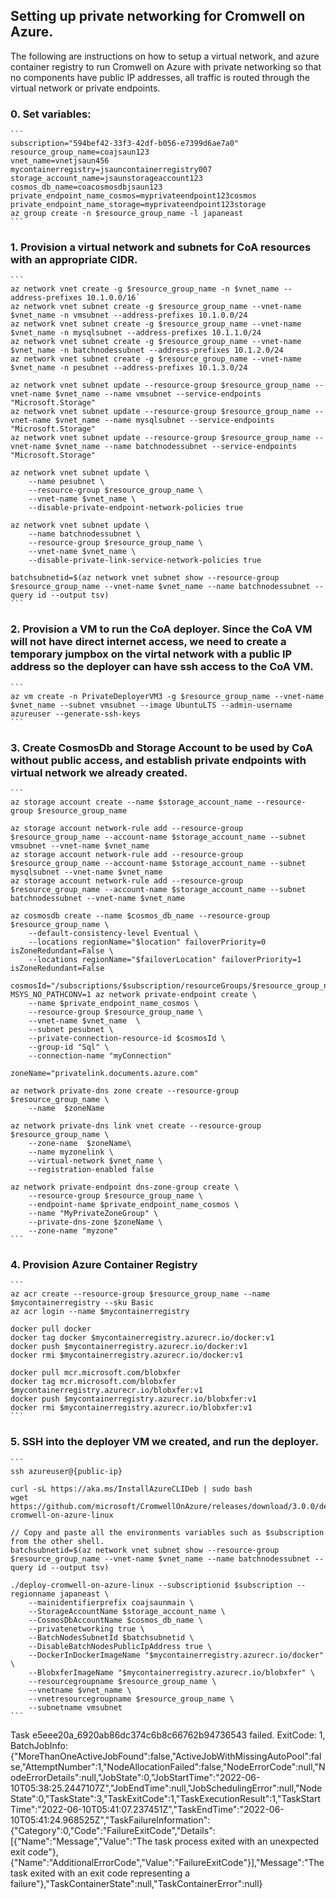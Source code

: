 ## Setting up private networking for Cromwell on Azure.

The following are instructions on how to setup a virtual network, and azure container registry to run Cromwell on Azure with private networking so that no components have public IP addresses, all traffic is routed through the virtual network or private endpoints. 


### 0. Set variables:

    ```
    subscription="594bef42-33f3-42df-b056-e7399d6ae7a0"
    resource_group_name=coajsaun123
    vnet_name=vnetjsaun456
    mycontainerregistry=jsauncontainerregistry007
    storage_account_name=jsaunstorageaccount123
    cosmos_db_name=coacosmosdbjsaun123
    private_endpoint_name_cosmos=myprivateendpoint123cosmos
    private_endpoint_name_storage=myprivateendpoint123storage
    az group create -n $resource_group_name -l japaneast
    ```

### 1. Provision a virtual network and subnets for CoA resources with an appropriate CIDR. 

    ```
    az network vnet create -g $resource_group_name -n $vnet_name --address-prefixes 10.1.0.0/16`
    az network vnet subnet create -g $resource_group_name --vnet-name $vnet_name -n vmsubnet --address-prefixes 10.1.0.0/24
    az network vnet subnet create -g $resource_group_name --vnet-name $vnet_name -n mysqlsubnet --address-prefixes 10.1.1.0/24
    az network vnet subnet create -g $resource_group_name --vnet-name $vnet_name -n batchnodessubnet --address-prefixes 10.1.2.0/24
    az network vnet subnet create -g $resource_group_name --vnet-name $vnet_name -n pesubnet --address-prefixes 10.1.3.0/24

    az network vnet subnet update --resource-group $resource_group_name --vnet-name $vnet_name --name vmsubnet --service-endpoints "Microsoft.Storage"
    az network vnet subnet update --resource-group $resource_group_name --vnet-name $vnet_name --name mysqlsubnet --service-endpoints "Microsoft.Storage"
    az network vnet subnet update --resource-group $resource_group_name --vnet-name $vnet_name --name batchnodessubnet --service-endpoints "Microsoft.Storage"

    az network vnet subnet update \
        --name pesubnet \
        --resource-group $resource_group_name \
        --vnet-name $vnet_name \
        --disable-private-endpoint-network-policies true

    az network vnet subnet update \
        --name batchnodessubnet \
        --resource-group $resource_group_name \
        --vnet-name $vnet_name \
        --disable-private-link-service-network-policies true

    batchsubnetid=$(az network vnet subnet show --resource-group $resource_group_name --vnet-name $vnet_name --name batchnodessubnet --query id --output tsv)
    ```

### 2. Provision a VM to run the CoA deployer. Since the CoA VM will not have direct internet access, we need to create a temporary jumpbox on the virtal network with a public IP address so the deployer can have ssh access to the CoA VM.

    ```
    az vm create -n PrivateDeployerVM3 -g $resource_group_name --vnet-name $vnet_name --subnet vmsubnet --image UbuntuLTS --admin-username azureuser --generate-ssh-keys
    ```

### 3. Create CosmosDb and Storage Account to be used by CoA without public access, and establish private endpoints with virtual network we already created.
    ```
    az storage account create --name $storage_account_name --resource-group $resource_group_name

    az storage account network-rule add --resource-group $resource_group_name --account-name $storage_account_name --subnet vmsubnet --vnet-name $vnet_name
    az storage account network-rule add --resource-group $resource_group_name --account-name $storage_account_name --subnet mysqlsubnet --vnet-name $vnet_name
    az storage account network-rule add --resource-group $resource_group_name --account-name $storage_account_name --subnet batchnodessubnet --vnet-name $vnet_name

    az cosmosdb create --name $cosmos_db_name --resource-group $resource_group_name \
        --default-consistency-level Eventual \
        --locations regionName="$location" failoverPriority=0 isZoneRedundant=False \
        --locations regionName="$failoverLocation" failoverPriority=1 isZoneRedundant=False

    cosmosId="/subscriptions/$subscription/resourceGroups/$resource_group_name/providers/Microsoft.DocumentDB/databaseAccounts/$cosmos_db_name"
    MSYS_NO_PATHCONV=1 az network private-endpoint create \
        --name $private_endpoint_name_cosmos \
        --resource-group $resource_group_name \
        --vnet-name $vnet_name  \
        --subnet pesubnet \
        --private-connection-resource-id $cosmosId \
        --group-id "Sql" \
        --connection-name "myConnection"

    zoneName="privatelink.documents.azure.com"

    az network private-dns zone create --resource-group $resource_group_name \
        --name  $zoneName

    az network private-dns link vnet create --resource-group $resource_group_name \
        --zone-name  $zoneName\
        --name myzonelink \
        --virtual-network $vnet_name \
        --registration-enabled false 

    az network private-endpoint dns-zone-group create \
        --resource-group $resource_group_name \
        --endpoint-name $private_endpoint_name_cosmos \
        --name "MyPrivateZoneGroup" \
        --private-dns-zone $zoneName \
        --zone-name "myzone" 
    ```

### 4. Provision Azure Container Registry

    ```
    az acr create --resource-group $resource_group_name --name $mycontainerregistry --sku Basic
    az acr login --name $mycontainerregistry

    docker pull docker
    docker tag docker $mycontainerregistry.azurecr.io/docker:v1
    docker push $mycontainerregistry.azurecr.io/docker:v1
    docker rmi $mycontainerregistry.azurecr.io/docker:v1

    docker pull mcr.microsoft.com/blobxfer
    docker tag mcr.microsoft.com/blobxfer $mycontainerregistry.azurecr.io/blobxfer:v1
    docker push $mycontainerregistry.azurecr.io/blobxfer:v1
    docker rmi $mycontainerregistry.azurecr.io/blobxfer:v1
    ```

### 5. SSH into the deployer VM we created, and run the deployer.
    ```
    ssh azureuser@{public-ip}

    curl -sL https://aka.ms/InstallAzureCLIDeb | sudo bash
    wget https://github.com/microsoft/CromwellOnAzure/releases/download/3.0.0/deploy-cromwell-on-azure-linux
    
    // Copy and paste all the environments variables such as $subscription from the other shell.
    batchsubnetid=$(az network vnet subnet show --resource-group $resource_group_name --vnet-name $vnet_name --name batchnodessubnet --query id --output tsv)

    ./deploy-cromwell-on-azure-linux --subscriptionid $subscription --regionname japaneast \
        --mainidentifierprefix coajsaunmain \
        --StorageAccountName $storage_account_name \
        --CosmosDbAccountName $cosmos_db_name \
        --privatenetworking true \
        --BatchNodesSubnetId $batchsubnetid \
        --DisableBatchNodesPublicIpAddress true \
        --DockerInDockerImageName "$mycontainerregistry.azurecr.io/docker" \
        --BlobxferImageName "$mycontainerregistry.azurecr.io/blobxfer" \
        --resourcegroupname $resource_group_name \
        --vnetname $vnet_name \
        --vnetresourcegroupname $resource_group_name \
        --subnetname vmsubnet
    ```



Task e5eee20a_6920ab86dc374c6b8c66762b94736543 failed. ExitCode: 1, BatchJobInfo: {"MoreThanOneActiveJobFound":false,"ActiveJobWithMissingAutoPool":false,"AttemptNumber":1,"NodeAllocationFailed":false,"NodeErrorCode":null,"NodeErrorDetails":null,"JobState":0,"JobStartTime":"2022-06-10T05:38:25.2447107Z","JobEndTime":null,"JobSchedulingError":null,"NodeState":0,"TaskState":3,"TaskExitCode":1,"TaskExecutionResult":1,"TaskStartTime":"2022-06-10T05:41:07.237451Z","TaskEndTime":"2022-06-10T05:41:24.968525Z","TaskFailureInformation":{"Category":0,"Code":"FailureExitCode","Details":[{"Name":"Message","Value":"The task process exited with an unexpected exit code"},{"Name":"AdditionalErrorCode","Value":"FailureExitCode"}],"Message":"The task exited with an exit code representing a failure"},"TaskContainerState":null,"TaskContainerError":null}